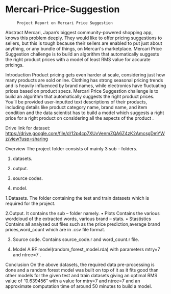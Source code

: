 # Mercari-Price-Suggestion
         Project Report on Mercari Price Suggestion

Abstract
Mercari, Japan’s biggest community-powered shopping app, knows this problem deeply. They would like to offer pricing suggestions to sellers, but this is tough because their sellers are enabled to put just about anything, or any bundle of things, on Mercari's marketplace.
Mercari Price Suggestion challenge is to build an algorithm that automatically suggests the right product prices with a model of least RMS value for accurate pricings.


Introduction
Product pricing gets even harder at scale, considering just how many products are sold online. Clothing has strong seasonal pricing trends and is heavily influenced by brand names, while electronics have fluctuating prices based on product specs.
Mercari Price Suggestion challenge is to build an algorithm that automatically suggests the right product prices. You’ll be provided user-inputted text descriptions of their products, including details like product category name, brand name, and item condition and the data scientist has to build a model which suggests a right price for a right product on considering all the aspects of the product .

Drive link for dataset: https://drive.google.com/file/d/12p4cp7XUvVenmZQA6Z4zK2AmcsgDmYWz/view?usp=sharing
 
Overview
The project folder consists of mainly 3 sub – folders.

1. datasets.

2. output.

3. source codes.

4. model.

1.Datasets.
The folder containing the test and train datasets which is required for the project.

2.Output.
It contains the sub – folder namely.
• Plots
Contains the various wordcloud of the extracted words, various brand – stats.
• Stastistics
Contains all analysed out files such as the price prediction,average brand prices,word_count which are in .csv file format.

3. Source code.
Contains source_code.r and word_count.r file.

4. Model
A RF model(random_forest_model.rda) with parameters mtry=7 and ntree=7 .

Conclusion
On the above datasets, the required data pre-processing is done and a random forest model was built on top of it as it fits good than other models for the given test and train datasets giving an optimal RMS value of “0.639456” with a value for mtry=7 and ntree=7 and an approximate computation time of around 50 minutes to build a model.



